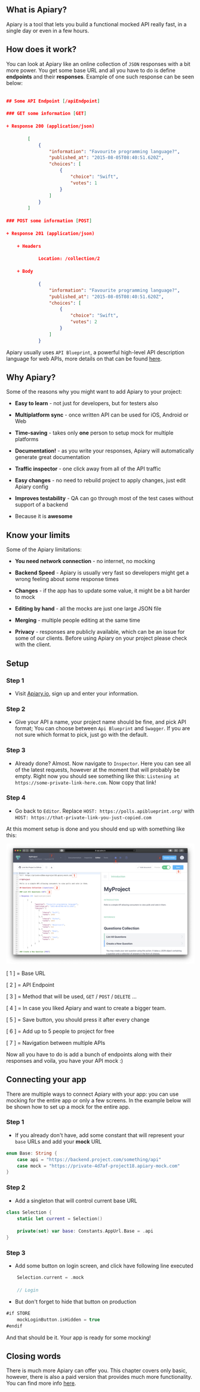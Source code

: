 ## What is Apiary? 

Apiary is a tool that lets you build a functional mocked API really fast, in a single day or even in a few hours.

## How does it work?

You can look at Apiary like an online collection of `JSON` responses with a bit more power. You get some base URL and all you have to do is define **endpoints** and their **responses**. Example of one such response can be seen below:

```json

## Some API Endpoint [/apiEndpoint]

### GET some information [GET]

+ Response 200 (application/json)

        [
            {
                "information": "Favourite programming language?",
                "published_at": "2015-08-05T08:40:51.620Z",
                "choices": [
                    {
                        "choice": "Swift",
                        "votes": 1
                    }
                ]
            }
        ]

### POST some information [POST]

+ Response 201 (application/json)

    + Headers

            Location: /collection/2

    + Body

            {
                "information": "Favourite programming language?",
                "published_at": "2015-08-05T08:40:51.620Z",
                "choices": [
                    {
                        "choice": "Swift",
                        "votes": 2
                    } 
                ]
            }

```

Apiary usually uses `API Blueprint`, a powerful high-level API description language for web APIs, more details on that can be found [here](https://apiblueprint.org).

## Why Apiary?

Some of the reasons why you might want to add Apiary to your project: 

* **Easy to learn** - not just for developers, but for testers also

* **Multiplatform sync** - once written API can be used for iOS, Android or Web 

* **Time-saving** - takes only **one** person to setup mock for multiple platforms

* **Documentation!** - as you write your responses, Apiary will automatically generate great documentation

* **Traffic inspector** - one click away from all of the API traffic

* **Easy changes** - no need to rebuild project to apply changes, just edit Apiary config

* **Improves testability** - QA can go through most of the test cases without support of a backend

* Because it is **awesome**

## Know your limits

Some of the Apiary limitations:

* **You need network connection** - no internet, no mocking

* **Backend Speed** - Apiary is usually very fast so developers might get a wrong feeling about some response times

* **Changes** - if the app has to update some value, it might be a bit harder to mock

* **Editing by hand** - all the mocks are just one large JSON file

* **Merging** - multiple people editing at the same time

* **Privacy** - responses are publicly available, which can be an issue for some of our clients. Before using Apiary on your project please check with the client.

## Setup

### Step 1 

* Visit [Apiary.io](https://apiary.io), sign up and enter your information.

### Step 2

* Give your API a name, your project name should be fine, and pick API format; You can choose between `Api Blueprint` and `Swagger`. If you are not sure which format to pick, just go with the default.

### Step 3

* Already done? Almost. Now navigate to `Inspector`. Here you can see all of the latest requests, however at the moment that will probably be empty. Right now you should see something like this: `Listening at https://some-private-link-here.com`. Now copy that link!

### Step 4

* Go back to `Editor`. Replace `HOST: https://polls.apiblueprint.org/` with `HOST: https://that-private-link-you-just-copied.com`

At this moment setup is done and you should end up with something like this:
 
![Editor][image-1]

[ 1 ] = Base URL

[ 2 ] = API Endpoint

[ 3 ] = Method that will be used, `GET` / `POST` / `DELETE` ...

[ 4 ] = In case you liked Apiary and want to create a bigger team.

[ 5 ] = Save button, you should press it after every change

[ 6 ] = Add up to 5 people to project for free

[ 7 ] = Navigation between multiple APIs

Now all you have to do is add a bunch of endpoints along with their responses and voila, you have your API mock :)

## Connecting your app

There are multiple ways to connect Apiary with your app: you can use mocking for the entire app or only a few screens. In the example below will be shown how to set up a mock for the entire app.

### Step 1

* If you already don't have, add some constant that will represent your `base` URLs and add your **mock** URL

```swift
enum Base: String { 
    case api = "https://backend.project.com/something/api" 
    case mock = "https://private-4d7af-project18.apiary-mock.com" 
}
```

### Step 2

* Add a singleton that will control current base URL 

```swift
class Selection {
    static let current = Selection()

    private(set) var base: Constants.AppUrl.Base = .api 
}
```

### Step 3

* Add some button on login screen, and click have following line executed

```swift
    Selection.current = .mock

    // Login
```

* But don't forget to hide that button on production

```swift
#if STORE 
    mockLoginButton.isHidden = true
#endif
```

And that should be it. Your app is ready for some mocking!

## Closing words

There is much more Apiary can offer you. This chapter covers only basic, however, there is also a paid version that provides much more functionality. You can find more info [here](https://apiary.io/how-apiary-works).

[image-1]: /img/iOS-apiary-editor.png
